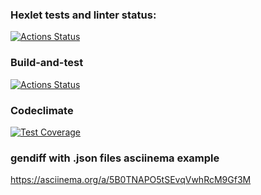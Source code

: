 ### Hexlet tests and linter status:
[![Actions Status](https://github.com/violetomo/python-project-50/workflows/hexlet-check/badge.svg)](https://github.com/violetomo/python-project-50/actions)
### Build-and-test
[![Actions Status](https://github.com/violetomo/python-project-50/workflows/main.yml/badge.svg)](https://github.com/violetomo/python-project-50/actions)
### Codeclimate
[![Test Coverage](https://api.codeclimate.com/v1/badges/b1935eb0397277e7e303/test_coverage)](https://codeclimate.com/github/violetomo/python-project-50/test_coverage)
### gendiff with .json files asciinema example
https://asciinema.org/a/5B0TNAPO5tSEvqVwhRcM9Gf3M
